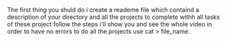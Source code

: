 The first thing you shuld do i create a reademe file which containd a description of your directory and all the projects to complete withh all tasks of these project follow the steps i'll show you and see the whole video in order to have no errors to do all the projects use cat > file_name.
